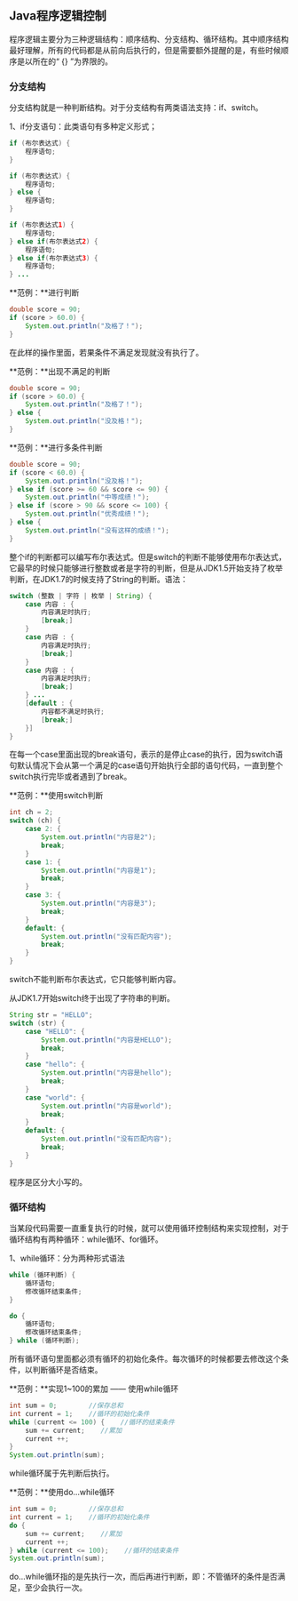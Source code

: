 ## Java程序逻辑控制

程序逻辑主要分为三种逻辑结构：顺序结构、分支结构、循环结构。其中顺序结构最好理解，所有的代码都是从前向后执行的，但是需要额外提醒的是，有些时候顺序是以所在的“ {} ”为界限的。

### 分支结构

分支结构就是一种判断结构。对于分支结构有两类语法支持：if、switch。

1、if分支语句：此类语句有多种定义形式；

```java
if (布尔表达式) {
    程序语句;
}
```

```java
if (布尔表达式) {
    程序语句;
} else {
    程序语句;
}
```

```java
if (布尔表达式1) {
    程序语句;
} else if(布尔表达式2) {
    程序语句;
} else if(布尔表达式3) {
    程序语句;
} ...
```

**范例：**进行判断

```java
double score = 90;
if (score > 60.0) {
    System.out.println("及格了！");
}
```

在此样的操作里面，若果条件不满足发现就没有执行了。

**范例：**出现不满足的判断

```java
double score = 90;
if (score > 60.0) {
    System.out.println("及格了！");
} else {
    System.out.println("没及格！");
}
```

**范例：**进行多条件判断

```java
double score = 90;
if (score < 60.0) {
    System.out.println("没及格！");
} else if (score >= 60 && score <= 90) {
    System.out.println("中等成绩！");
} else if (score > 90 && score <= 100) {
    System.out.println("优秀成绩！");
} else {
    System.out.println("没有这样的成绩！");
}
```

整个if的判断都可以编写布尔表达式。但是switch的判断不能够使用布尔表达式，它最早的时候只能够进行整数或者是字符的判断，但是从JDK1.5开始支持了枚举判断，在JDK1.7的时候支持了String的判断。语法：

```java
switch (整数 | 字符 | 枚举 | String) {
    case 内容 : {
        内容满足时执行;
        [break;]
    }
    case 内容 : {
        内容满足时执行;
        [break;]
    }
    case 内容 : {
        内容满足时执行;
        [break;]
    } ...
    [default : {
        内容都不满足时执行;
        [break;]
    }]
}
```

在每一个case里面出现的break语句，表示的是停止case的执行，因为switch语句默认情况下会从第一个满足的case语句开始执行全部的语句代码，一直到整个switch执行完毕或者遇到了break。

**范例：**使用switch判断

```java
int ch = 2;
switch (ch) {
    case 2: {
        System.out.println("内容是2");
        break;
    }
    case 1: {
        System.out.println("内容是1");
        break;
    }
    case 3: {
        System.out.println("内容是3");
        break;
    }
    default: {
        System.out.println("没有匹配内容");
        break;
    }
}
```

switch不能判断布尔表达式，它只能够判断内容。

从JDK1.7开始switch终于出现了字符串的判断。

```java
String str = "HELLO";
switch (str) {
    case "HELLO": {
        System.out.println("内容是HELLO");
        break;
    }
    case "hello": {
        System.out.println("内容是hello");
        break;
    }
    case "world": {
        System.out.println("内容是world");
        break;
    }
    default: {
        System.out.println("没有匹配内容");
        break;
    }
}
```

程序是区分大小写的。

### 循环结构

当某段代码需要一直重复执行的时候，就可以使用循环控制结构来实现控制，对于循环结构有两种循环：while循环、for循环。

1、while循环：分为两种形式语法

```java
while (循环判断) {
    循环语句;
    修改循环结束条件;
}
```

```java
do {
    循环语句;
    修改循环结束条件;
} while (循环判断);
```

所有循环语句里面都必须有循环的初始化条件。每次循环的时候都要去修改这个条件，以判断循环是否结束。

**范例：**实现1~100的累加 —— 使用while循环

```java
int sum = 0;        //保存总和
int current = 1;    //循环的初始化条件
while (current <= 100) {    //循环的结束条件
    sum += current;    //累加
    current ++;
}
System.out.println(sum);
```

while循环属于先判断后执行。

**范例：**使用do...while循环

```java
int sum = 0;        //保存总和
int current = 1;    //循环的初始化条件
do {    
    sum += current;    //累加
    current ++;
} while (current <= 100);    //循环的结束条件
System.out.println(sum);
```

do...while循环指的是先执行一次，而后再进行判断，即：不管循环的条件是否满足，至少会执行一次。

